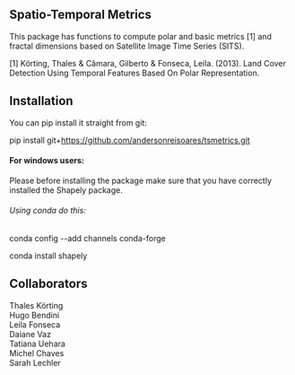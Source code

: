 ## Spatio-Temporal Metrics
This package has functions to compute polar and basic metrics [1] and fractal dimensions based on Satellite Image Time Series (SITS).

[1] Körting, Thales & Câmara, Gilberto & Fonseca, Leila. (2013). Land Cover Detection Using Temporal Features Based On Polar Representation. 

## Installation
You can pip install it straight from git:

pip install git+https://github.com/andersonreisoares/tsmetrics.git

#### For windows users:
  Please before installing the package make sure that you have correctly installed the Shapely package.
  
###### Using conda do this:
conda config --add channels conda-forge

conda install shapely


## Collaborators

  Thales Körting\
  Hugo Bendini\
  Leila Fonseca\
  Daiane Vaz\
  Tatiana Uehara\
  Michel Chaves\
  Sarah Lechler
